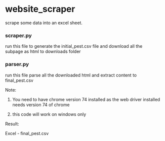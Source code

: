 # website_scraper
scrape some data into an excel sheet.

### scraper.py
run this file to generate the initial_pest.csv file and download all the subpage as html to downloads folder

### parser.py
run this file parse all the downloaded html and extract content to final_pest.csv


Note:
1) You need to have chrome version 74 installed as the web driver installed needs version 74 of chrome

2) this code will work on windows only



Result:

Excel - final_pest.csv